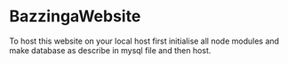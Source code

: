 # BazzingaWebsite
To host this website on your local host first initialise all node modules and make database as describe in mysql file and then host.
